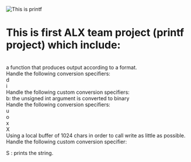 <img src="https://encrypted-tbn0.gstatic.com/images?q=tbn:ANd9GcQaknhQpEU86On2dD12UVr2uptbBLZgJks-vA&usqp=CAU" alt="This is printf" align ="center" >
<h1>This is first ALX team project (printf project) which include:</h1><br>
a function that produces output according to a format.<br>
Handle the following conversion specifiers:<br>
d<br>
i<br>
Handle the following custom conversion specifiers:<br>
b: the unsigned int argument is converted to binary<br>
Handle the following conversion specifiers:<br>
u<br>
o<br>
x<br>
X<br>
Using a local buffer of 1024 chars in order to call write as little as possible.<br>
Handle the following custom conversion specifier:<br>

S : prints the string.<br>
